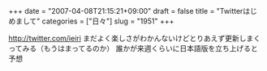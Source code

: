 +++
date = "2007-04-08T21:15:21+09:00"
draft = false
title = "Twitterはじめまして"
categories = ["日々"]
slug = "1951"
+++

<a href="http://twitter.com/ieiri" target="_blank">http://twitter.com/ieiri</a>
まだよく楽しさがわかんないけどとりあえず更新しまくってみる（もうはまってるのか）
誰かが来週くらいに日本語版を立ち上げると予想
